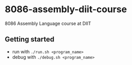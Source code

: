 # 8086-assembly-diit-course
8086 Assembly Language course at DIIT

## Getting started
- run with `./run.sh <program_name>`
- debug with `./debug.sh <program_name>`